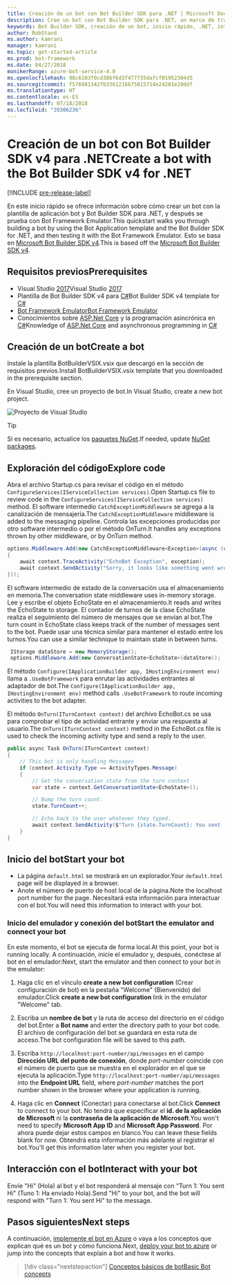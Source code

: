 ```yaml
---
title: Creación de un bot con Bot Builder SDK para .NET | Microsoft Docs
description: Cree un bot con Bot Builder SDK para .NET, un marco de trabajo eficaz para la creación de bots.
keywords: Bot Builder SDK, creación de un bot, inicio rápido, .NET, introducción
author: RobStand
ms.author: kamrani
manager: kamrani
ms.topic: get-started-article
ms.prod: bot-framework
ms.date: 04/27/2018
monikerRange: azure-bot-service-4.0
ms.openlocfilehash: 98c6103f0cd38bf6d3f477735dafcf01952304d5
ms.sourcegitcommit: f576981342fb3361216675815714e24281e20ddf
ms.translationtype: HT
ms.contentlocale: es-ES
ms.lasthandoff: 07/18/2018
ms.locfileid: "39306236"
---
```

# <a name="create-a-bot-with-the-bot-builder-sdk-v4-for-net"></a><span data-ttu-id="4ec3e-104">Creación de un bot con Bot Builder SDK v4 para .NET</span><span class="sxs-lookup"><span data-stu-id="4ec3e-104">Create a bot with the Bot Builder SDK v4 for .NET</span></span>
[!INCLUDE [pre-release-label](../includes/pre-release-label.md)]

<span data-ttu-id="4ec3e-105">En este inicio rápido se ofrece información sobre cómo crear un bot con la plantilla de aplicación bot y Bot Builder SDK para .NET, y después se prueba con Bot Framework Emulator.</span><span class="sxs-lookup"><span data-stu-id="4ec3e-105">This quickstart walks you through building a bot by using the Bot Application template and the Bot Builder SDK for .NET, and then testing it with the Bot Framework Emulator.</span></span> <span data-ttu-id="4ec3e-106">Esto se basa en [Microsoft Bot Builder SDK v4](https://github.com/Microsoft/botbuilder-dotnet).</span><span class="sxs-lookup"><span data-stu-id="4ec3e-106">This is based off the [Microsoft Bot Builder SDK v4](https://github.com/Microsoft/botbuilder-dotnet).</span></span>

## <a name="prerequisites"></a><span data-ttu-id="4ec3e-107">Requisitos previos</span><span class="sxs-lookup"><span data-stu-id="4ec3e-107">Prerequisites</span></span>
- <span data-ttu-id="4ec3e-108">Visual Studio [2017](https://www.visualstudio.com/downloads)</span><span class="sxs-lookup"><span data-stu-id="4ec3e-108">Visual Studio [2017](https://www.visualstudio.com/downloads)</span></span>
- <span data-ttu-id="4ec3e-109">Plantilla de Bot Builder SDK v4 para [C#](https://marketplace.visualstudio.com/items?itemName=BotBuilder.botbuilderv4)</span><span class="sxs-lookup"><span data-stu-id="4ec3e-109">Bot Builder SDK v4 template for [C#](https://marketplace.visualstudio.com/items?itemName=BotBuilder.botbuilderv4)</span></span>
- [<span data-ttu-id="4ec3e-110">Bot Framework Emulator</span><span class="sxs-lookup"><span data-stu-id="4ec3e-110">Bot Framework Emulator</span></span>](https://github.com/Microsoft/BotFramework-Emulator/releases)
- <span data-ttu-id="4ec3e-111">Conocimientos sobre [ASP.Net Core](https://docs.microsoft.com/aspnet/core/) y la programación asincrónica en [C#](https://docs.microsoft.com/en-us/dotnet/csharp/programming-guide/concepts/async/index)</span><span class="sxs-lookup"><span data-stu-id="4ec3e-111">Knowledge of [ASP.Net Core](https://docs.microsoft.com/aspnet/core/) and asynchronous programming in [C#](https://docs.microsoft.com/en-us/dotnet/csharp/programming-guide/concepts/async/index)</span></span>

## <a name="create-a-bot"></a><span data-ttu-id="4ec3e-112">Creación de un bot</span><span class="sxs-lookup"><span data-stu-id="4ec3e-112">Create a bot</span></span>
<span data-ttu-id="4ec3e-113">Instale la plantilla BotBuilderVSIX.vsix que descargó en la sección de requisitos previos.</span><span class="sxs-lookup"><span data-stu-id="4ec3e-113">Install BotBuilderVSIX.vsix template that you downloaded in the prerequisite section.</span></span> 

<span data-ttu-id="4ec3e-114">En Visual Studio, cree un proyecto de bot.</span><span class="sxs-lookup"><span data-stu-id="4ec3e-114">In Visual Studio, create a new bot project.</span></span>

![Proyecto de Visual Studio](../media/azure-bot-quickstarts/bot-builder-dotnet-project.png)

> [!TIP] 
> <span data-ttu-id="4ec3e-116">Si es necesario, actualice los [paquetes NuGet](https://docs.microsoft.com/en-us/nuget/quickstart/install-and-use-a-package-in-visual-studio).</span><span class="sxs-lookup"><span data-stu-id="4ec3e-116">If needed, update [NuGet packages](https://docs.microsoft.com/en-us/nuget/quickstart/install-and-use-a-package-in-visual-studio).</span></span>

## <a name="explore-code"></a><span data-ttu-id="4ec3e-117">Exploración del código</span><span class="sxs-lookup"><span data-stu-id="4ec3e-117">Explore code</span></span>
<span data-ttu-id="4ec3e-118">Abra el archivo Startup.cs para revisar el código en el método `ConfigureServices(IServiceCollection services)`.</span><span class="sxs-lookup"><span data-stu-id="4ec3e-118">Open Startup.cs file to review code in the `ConfigureServices(IServiceCollection services)` method.</span></span> <span data-ttu-id="4ec3e-119">El software intermedio `CatchExceptionMiddleware` se agrega a la canalización de mensajería.</span><span class="sxs-lookup"><span data-stu-id="4ec3e-119">The `CatchExceptionMiddleware` middleware is added to the messaging pipeline.</span></span> <span data-ttu-id="4ec3e-120">Controla las excepciones producidas por otro software intermedio o por el método OnTurn.</span><span class="sxs-lookup"><span data-stu-id="4ec3e-120">It handles any exceptions thrown by other middleware, or by OnTurn method.</span></span> 

```cs
options.Middleware.Add(new CatchExceptionMiddleware<Exception>(async (context, exception) =>
{
    await context.TraceActivity("EchoBot Exception", exception);
    await context.SendActivity("Sorry, it looks like something went wrong!");
}));
```

<span data-ttu-id="4ec3e-121">El software intermedio de estado de la conversación usa el almacenamiento en memoria.</span><span class="sxs-lookup"><span data-stu-id="4ec3e-121">The conversation state middleware uses in-memory storage.</span></span> <span data-ttu-id="4ec3e-122">Lee y escribe el objeto EchoState en el almacenamiento.</span><span class="sxs-lookup"><span data-stu-id="4ec3e-122">It reads and writes the EchoState to storage.</span></span>  <span data-ttu-id="4ec3e-123">El contador de turnos de la clase EchoState realiza el seguimiento del número de mensajes que se envían al bot.</span><span class="sxs-lookup"><span data-stu-id="4ec3e-123">The turn count in EchoState class keeps track of the number of messages sent to the bot.</span></span> <span data-ttu-id="4ec3e-124">Puede usar una técnica similar para mantener el estado entre los turnos.</span><span class="sxs-lookup"><span data-stu-id="4ec3e-124">You can use a similar technique to maintain state in between turns.</span></span>

```cs
 IStorage dataStore = new MemoryStorage();
 options.Middleware.Add(new ConversationState<EchoState>(dataStore));
```

<span data-ttu-id="4ec3e-125">El método `Configure(IApplicationBuilder app, IHostingEnvironment env)` llama a `.UseBotFramework` para enrutar las actividades entrantes al adaptador de bot.</span><span class="sxs-lookup"><span data-stu-id="4ec3e-125">The `Configure(IApplicationBuilder app, IHostingEnvironment env)` method calls `.UseBotFramework` to route incoming activities to the bot adapter.</span></span> 

<span data-ttu-id="4ec3e-126">El método `OnTurn(ITurnContext context)` del archivo EchoBot.cs se usa para comprobar el tipo de actividad entrante y enviar una respuesta al usuario.</span><span class="sxs-lookup"><span data-stu-id="4ec3e-126">The `OnTurn(ITurnContext context)` method in the EchoBot.cs file is used to check the incoming activity type and send a reply to the user.</span></span> 

```cs
public async Task OnTurn(ITurnContext context)
{
    // This bot is only handling Messages
    if (context.Activity.Type == ActivityTypes.Message)
    {
        // Get the conversation state from the turn context
        var state = context.GetConversationState<EchoState>();

        // Bump the turn count. 
        state.TurnCount++;

        // Echo back to the user whatever they typed.
        await context.SendActivity($"Turn {state.TurnCount}: You sent '{context.Activity.Text}'");
    }
}
```
## <a name="start-your-bot"></a><span data-ttu-id="4ec3e-127">Inicio del bot</span><span class="sxs-lookup"><span data-stu-id="4ec3e-127">Start your bot</span></span>

- <span data-ttu-id="4ec3e-128">La página `default.html` se mostrará en un explorador.</span><span class="sxs-lookup"><span data-stu-id="4ec3e-128">Your `default.html` page will be displayed in a browser.</span></span>
- <span data-ttu-id="4ec3e-129">Anote el número de puerto de host local de la página.</span><span class="sxs-lookup"><span data-stu-id="4ec3e-129">Note the localhost port number for the page.</span></span> <span data-ttu-id="4ec3e-130">Necesitará esta información para interactuar con el bot.</span><span class="sxs-lookup"><span data-stu-id="4ec3e-130">You will need this information to interact with your bot.</span></span>

### <a name="start-the-emulator-and-connect-your-bot"></a><span data-ttu-id="4ec3e-131">Inicio del emulador y conexión del bot</span><span class="sxs-lookup"><span data-stu-id="4ec3e-131">Start the emulator and connect your bot</span></span>

<span data-ttu-id="4ec3e-132">En este momento, el bot se ejecuta de forma local.</span><span class="sxs-lookup"><span data-stu-id="4ec3e-132">At this point, your bot is running locally.</span></span>
<span data-ttu-id="4ec3e-133">A continuación, inicie el emulador y, después, conéctese al bot en el emulador:</span><span class="sxs-lookup"><span data-stu-id="4ec3e-133">Next, start the emulator and then connect to your bot in the emulator:</span></span>

1. <span data-ttu-id="4ec3e-134">Haga clic en el vínculo **create a new bot configuration** (Crear configuración de bot) en la pestaña "Welcome" (Bienvenido) del emulador.</span><span class="sxs-lookup"><span data-stu-id="4ec3e-134">Click **create a new bot configuration** link in the emulator "Welcome" tab.</span></span> 

2. <span data-ttu-id="4ec3e-135">Escriba un **nombre de bot** y la ruta de acceso del directorio en el código del bot.</span><span class="sxs-lookup"><span data-stu-id="4ec3e-135">Enter a **Bot name** and enter the directory path to your bot code.</span></span> <span data-ttu-id="4ec3e-136">El archivo de configuración del bot se guardará en esta ruta de acceso.</span><span class="sxs-lookup"><span data-stu-id="4ec3e-136">The bot configuration file will be saved to this path.</span></span>

3. <span data-ttu-id="4ec3e-137">Escriba `http://localhost:port-number/api/messages` en el campo **Dirección URL del punto de conexión**, donde *port-number* coincide con el número de puerto que se muestra en el explorador en el que se ejecuta la aplicación.</span><span class="sxs-lookup"><span data-stu-id="4ec3e-137">Type `http://localhost:port-number/api/messages` into the **Endpoint URL** field, where *port-number* matches the port number shown in the browser where your application is running.</span></span>

4. <span data-ttu-id="4ec3e-138">Haga clic en **Connect** (Conectar) para conectarse al bot.</span><span class="sxs-lookup"><span data-stu-id="4ec3e-138">Click **Connect** to connect to your bot.</span></span> <span data-ttu-id="4ec3e-139">No tendrá que especificar el **id. de la aplicación de Microsoft** ni la **contraseña de la aplicación de Microsoft**.</span><span class="sxs-lookup"><span data-stu-id="4ec3e-139">You won't need to specify **Microsoft App ID** and **Microsoft App Password**.</span></span> <span data-ttu-id="4ec3e-140">Por ahora puede dejar estos campos en blanco.</span><span class="sxs-lookup"><span data-stu-id="4ec3e-140">You can leave these fields blank for now.</span></span> <span data-ttu-id="4ec3e-141">Obtendrá esta información más adelante al registrar el bot.</span><span class="sxs-lookup"><span data-stu-id="4ec3e-141">You'll get this information later when you register your bot.</span></span>

## <a name="interact-with-your-bot"></a><span data-ttu-id="4ec3e-142">Interacción con el bot</span><span class="sxs-lookup"><span data-stu-id="4ec3e-142">Interact with your bot</span></span>

<span data-ttu-id="4ec3e-143">Envíe "Hi" (Hola) al bot y el bot responderá al mensaje con "Turn 1: You sent Hi" (Tuno 1: Ha enviado Hola).</span><span class="sxs-lookup"><span data-stu-id="4ec3e-143">Send "Hi" to your bot, and the bot will respond with "Turn 1: You sent Hi" to the message.</span></span>

## <a name="next-steps"></a><span data-ttu-id="4ec3e-144">Pasos siguientes</span><span class="sxs-lookup"><span data-stu-id="4ec3e-144">Next steps</span></span>

<span data-ttu-id="4ec3e-145">A continuación, [implemente el bot en Azure](../bot-builder-howto-deploy-azure.md) o vaya a los conceptos que explican qué es un bot y cómo funciona.</span><span class="sxs-lookup"><span data-stu-id="4ec3e-145">Next, [deploy your bot to azure](../bot-builder-howto-deploy-azure.md) or jump into the concepts that explain a bot and how it works.</span></span>

> [!div class="nextstepaction"]
> [<span data-ttu-id="4ec3e-146">Conceptos básicos de bot</span><span class="sxs-lookup"><span data-stu-id="4ec3e-146">Basic Bot concepts</span></span>](../v4sdk/bot-builder-basics.md)
